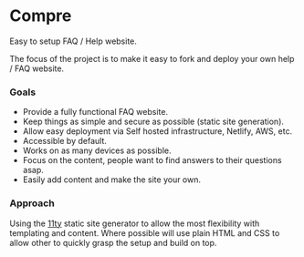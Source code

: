 # Compre
Easy to setup FAQ / Help website.

The focus of the project is to make it easy to fork and deploy your own help / FAQ website.

### Goals
- Provide a fully functional FAQ website.
- Keep things as simple and secure as possible (static site generation).
- Allow easy deployment via Self hosted infrastructure, Netlify, AWS, etc.
- Accessible by default.
- Works on as many devices as possible.
- Focus on the content, people want to find answers to their questions asap.
- Easily add content and make the site your own.

### Approach

Using the [11ty](https://www.11ty.dev/) static site generator to allow the most flexibility with templating and content. Where possible will use plain HTML and CSS to allow other to quickly grasp the setup and build on top.
